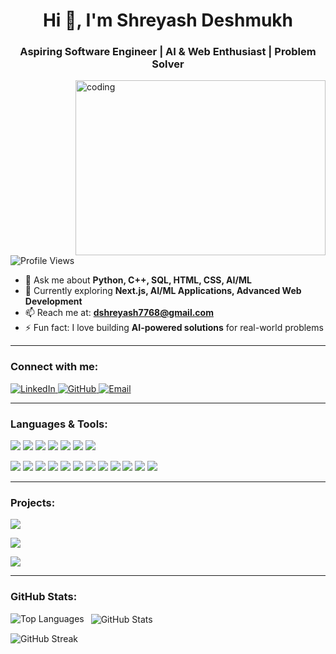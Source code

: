 <h1 align="center">Hi 👋, I'm Shreyash Deshmukh</h1>
<h3 align="center">Aspiring Software Engineer | AI & Web Enthusiast | Problem Solver</h3>

<img align="right" alt="coding" width="400" height="280" src="https://media.licdn.com/dms/image/D5612AQGOmwfIE5mlWA/article-cover_image-shrink_720_1280/0/1674617947228?e=2147483647&v=beta&t=FTU_isQ6VYfV5D_ueFHPWvT8ZqgDeJG3yr8Mi8lpfk0">

<p align="left"> 
  <img src="https://komarev.com/ghpvc/?username=ShreyashDeshmukh7768&label=Profile%20views&color=0e75b6&style=flat" alt="Profile Views" /> 
</p>

- 💬 Ask me about **Python, C++, SQL, HTML, CSS, AI/ML**
- 🌱 Currently exploring **Next.js, AI/ML Applications, Advanced Web Development**
- 📫 Reach me at: **dshreyash7768@gmail.com**
- ⚡ Fun fact: I love building **AI-powered solutions** for real-world problems

---

<h3 align="left">Connect with me:</h3>
<p align="left">
  <a href="https://www.linkedin.com/in/shreyash-deshmukh-a73b00266" target="_blank">
    <img src="https://img.shields.io/badge/LinkedIn-%230077B5?style=for-the-badge&logo=linkedin&logoColor=white" alt="LinkedIn"/>
  </a>
  <a href="https://github.com/ShreyashDeshmukh7768" target="_blank">
    <img src="https://img.shields.io/badge/GitHub-%23121011?style=for-the-badge&logo=github&logoColor=white" alt="GitHub"/>
  </a>
  <a href="mailto:dshreyash7768@gmail.com" target="_blank">
    <img src="https://img.shields.io/badge/Email-%23D14836?style=for-the-badge&logo=gmail&logoColor=white" alt="Email"/>
  </a>
</p>

---

<h3 align="left">Languages & Tools:</h3>
<p align="left">
  <img src="https://img.shields.io/badge/C++-00599C?style=for-the-badge&logo=c%2B%2B&logoColor=white" />
  <img src="https://img.shields.io/badge/Python-3776AB?style=for-the-badge&logo=python&logoColor=white" />
  <img src="https://img.shields.io/badge/SQL-0064A5?style=for-the-badge&logo=mysql&logoColor=white" />
  <img src="https://img.shields.io/badge/HTML5-E34F26?style=for-the-badge&logo=html5&logoColor=white" />
  <img src="https://img.shields.io/badge/CSS3-1572B6?style=for-the-badge&logo=css3&logoColor=white" />
  <img src="https://img.shields.io/badge/Java-F7DF1E?style=for-the-badge&logo=java&logoColor=black" />
  <img src="https://img.shields.io/badge/Next.js-000000?style=for-the-badge&logo=next.js&logoColor=white" />
</p>

<p align="left">
  <img src="https://img.shields.io/badge/VSCode-007ACC?style=for-the-badge&logo=visual-studio-code&logoColor=white" />
  <img src="https://img.shields.io/badge/GitHub-181717?style=for-the-badge&logo=github&logoColor=white" />
  <img src="https://img.shields.io/badge/Pandas-150458?style=for-the-badge&logo=pandas&logoColor=white" />
  <img src="https://img.shields.io/badge/Numpy-013243?style=for-the-badge&logo=numpy&logoColor=white" />
  <img src="https://img.shields.io/badge/Flask-000000?style=for-the-badge&logo=flask&logoColor=white" />
  <img src="https://img.shields.io/badge/TensorFlow-FF6F00?style=for-the-badge&logo=tensorflow&logoColor=white" />
  <img src="https://img.shields.io/badge/PyTorch-EE4C2C?style=for-the-badge&logo=pytorch&logoColor=white" />
  <img src="https://img.shields.io/badge/OpenCV-5C3EE8?style=for-the-badge&logo=opencv&logoColor=white" />
  <img src="https://img.shields.io/badge/Streamlit-FF4B4B?style=for-the-badge&logo=streamlit&logoColor=white" />
  <img src="https://img.shields.io/badge/LangChain-00CFFF?style=for-the-badge&logo=python&logoColor=white" />
  <img src="https://img.shields.io/badge/Scikit--Learn-F7931E?style=for-the-badge&logo=scikitlearn&logoColor=white" />
  <img src="https://img.shields.io/badge/Mediapipe-2E71DC?style=for-the-badge&logo=python&logoColor=white" />
</p>

---

<h3 align="left">Projects:</h3>
<p align="left">
  <a href="https://github.com/ShreyashDeshmukh7768/Medical-Assistant-Chatbot" target="_blank">
    <img src="https://img.shields.io/badge/Medical%20Assistant%20Chatbot-Streamlit%20%7C%20LangChain%20%7C%20OCR-blue?style=for-the-badge" />
  </a>
</p>
<p align="left">
  <a href="https://github.com/ShreyashDeshmukh7768/sign-language-interpreter" target="_blank">
    <img src="https://img.shields.io/badge/Sign%20Language%20Interpreter-OpenCV%20%7C%20PyTorch%20%7C%20AI-green?style=for-the-badge" />
  </a>
</p>
<p align="left">
  <a href="https://github.com/ShreyashDeshmukh7768/Talking-Camera" target="_blank">
    <img src="https://img.shields.io/badge/Talking%20Camera-Android%20%7C%20Text-to-Speech%20%7C%20AI-orange?style=for-the-badge" />
  </a>
</p>

---

<h3 align="left">GitHub Stats:</h3>
<p>
  <img align="left" src="https://github-readme-stats.vercel.app/api/top-langs?username=ShreyashDeshmukh7768&show_icons=true&locale=en&layout=compact" alt="Top Languages" />
</p>
<p>&nbsp;
  <img align="center" src="https://github-readme-stats.vercel.app/api?username=ShreyashDeshmukh7768&show_icons=true&locale=en" alt="GitHub Stats" />
</p>
<p>
  <img align="center" src="https://github-readme-streak-stats.herokuapp.com/?user=ShreyashDeshmukh7768&" alt="GitHub Streak" />
</p>
